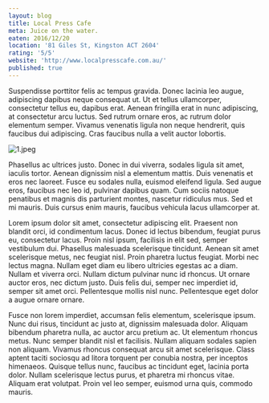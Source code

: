 ```yaml
---
layout: blog
title: Local Press Cafe
meta: Juice on the water.
eaten: 2016/12/20
location: '81 Giles St, Kingston ACT 2604'
rating: '5/5'
website: 'http://www.localpresscafe.com.au/'
published: true
---
```


Suspendisse porttitor felis ac tempus gravida. Donec lacinia leo augue, adipiscing dapibus neque consequat ut. Ut et tellus ullamcorper, consectetur tellus eu, dapibus erat. Aenean fringilla erat in nunc adipiscing, at consectetur arcu luctus. Sed rutrum ornare eros, ac rutrum dolor elementum semper. Vivamus venenatis ligula non neque hendrerit, quis faucibus dui adipiscing. Cras faucibus nulla a velit auctor lobortis.

![1.jpeg]({{site.baseurl}}/assets/images/local-press-cafe/1.jpeg)

Phasellus ac ultrices justo. Donec in dui viverra, sodales ligula sit amet, iaculis tortor. Aenean dignissim nisl a elementum mattis. Duis venenatis et eros nec laoreet. Fusce eu sodales nulla, euismod eleifend ligula. Sed augue eros, faucibus nec leo id, pulvinar dapibus quam. Cum sociis natoque penatibus et magnis dis parturient montes, nascetur ridiculus mus. Sed et mi mauris. Duis cursus enim mauris, faucibus vehicula lacus ullamcorper at.

Lorem ipsum dolor sit amet, consectetur adipiscing elit. Praesent non blandit orci, id condimentum lacus. Donec id lectus bibendum, feugiat purus eu, consectetur lacus. Proin nisl ipsum, facilisis in elit sed, semper vestibulum dui. Phasellus malesuada scelerisque tincidunt. Aenean sit amet scelerisque metus, nec feugiat nisl. Proin pharetra luctus feugiat. Morbi nec lectus magna. Nullam eget diam eu libero ultricies egestas ac a diam. Nullam et viverra orci. Nullam dictum pulvinar nunc id rhoncus. Ut ornare auctor eros, nec dictum justo. Duis felis dui, semper nec imperdiet id, semper sit amet orci. Pellentesque mollis nisl nunc. Pellentesque eget dolor a augue ornare ornare.

Fusce non lorem imperdiet, accumsan felis elementum, scelerisque ipsum. Nunc dui risus, tincidunt ac justo at, dignissim malesuada dolor. Aliquam bibendum pharetra nulla, ac auctor arcu pretium ac. Ut elementum rhoncus metus. Nunc semper blandit nisl et facilisis. Nullam aliquam sodales sapien non aliquam. Vivamus rhoncus consequat arcu sit amet scelerisque. Class aptent taciti sociosqu ad litora torquent per conubia nostra, per inceptos himenaeos. Quisque tellus nunc, faucibus ac tincidunt eget, lacinia porta dolor. Nullam scelerisque lectus purus, et pharetra mi rhoncus vitae. Aliquam erat volutpat. Proin vel leo semper, euismod urna quis, commodo mauris.
